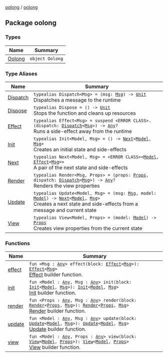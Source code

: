 [oolong](../index.md) / [oolong](./index.md)

## Package oolong

### Types

| Name | Summary |
|---|---|
| [Oolong](-oolong/index.md) | `object Oolong` |

### Type Aliases

| Name | Summary |
|---|---|
| [Dispatch](-dispatch.md) | `typealias Dispatch<Msg> = (msg: `[`Msg`](-dispatch.md#Msg)`) -> `[`Unit`](https://kotlinlang.org/api/latest/jvm/stdlib/kotlin/-unit/index.html)<br>Dispatches a message to the runtime |
| [Dispose](-dispose.md) | `typealias Dispose = () -> `[`Unit`](https://kotlinlang.org/api/latest/jvm/stdlib/kotlin/-unit/index.html)<br>Stops the function and cleans up resources |
| [Effect](-effect.md) | `typealias Effect<Msg> = suspend <ERROR CLASS>.(dispatch: `[`Dispatch`](-dispatch.md)`<`[`Msg`](-effect.md#Msg)`>) -> `[`Any`](https://kotlinlang.org/api/latest/jvm/stdlib/kotlin/-any/index.html)`?`<br>Runs a side-effect away from the runtime |
| [Init](-init.md) | `typealias Init<Model, Msg> = () -> `[`Next`](-next.md)`<`[`Model`](-init.md#Model)`, `[`Msg`](-init.md#Msg)`>`<br>Creates an initial state and side-effects |
| [Next](-next.md) | `typealias Next<Model, Msg> = <ERROR CLASS><`[`Model`](-next.md#Model)`, `[`Effect`](-effect.md)`<`[`Msg`](-next.md#Msg)`>>`<br>A pair of the next state and side-effects |
| [Render](-render.md) | `typealias Render<Msg, Props> = (props: `[`Props`](-render.md#Props)`, dispatch: `[`Dispatch`](-dispatch.md)`<`[`Msg`](-render.md#Msg)`>) -> `[`Any`](https://kotlinlang.org/api/latest/jvm/stdlib/kotlin/-any/index.html)`?`<br>Renders the view properties |
| [Update](-update.md) | `typealias Update<Model, Msg> = (msg: `[`Msg`](-update.md#Msg)`, model: `[`Model`](-update.md#Model)`) -> `[`Next`](-next.md)`<`[`Model`](-update.md#Model)`, `[`Msg`](-update.md#Msg)`>`<br>Creates a next state and side-effects from a message and current state |
| [View](-view.md) | `typealias View<Model, Props> = (model: `[`Model`](-view.md#Model)`) -> `[`Props`](-view.md#Props)<br>Creates view properties from the current state |

### Functions

| Name | Summary |
|---|---|
| [effect](effect.md) | `fun <Msg : `[`Any`](https://kotlinlang.org/api/latest/jvm/stdlib/kotlin/-any/index.html)`> effect(block: `[`Effect`](-effect.md)`<`[`Msg`](effect.md#Msg)`>): `[`Effect`](-effect.md)`<`[`Msg`](effect.md#Msg)`>`<br>[Effect](-effect.md) builder function. |
| [init](init.md) | `fun <Model : `[`Any`](https://kotlinlang.org/api/latest/jvm/stdlib/kotlin/-any/index.html)`, Msg : `[`Any`](https://kotlinlang.org/api/latest/jvm/stdlib/kotlin/-any/index.html)`> init(block: `[`Init`](-init.md)`<`[`Model`](init.md#Model)`, `[`Msg`](init.md#Msg)`>): `[`Init`](-init.md)`<`[`Model`](init.md#Model)`, `[`Msg`](init.md#Msg)`>`<br>[Init](-init.md) builder function. |
| [render](render.md) | `fun <Props : `[`Any`](https://kotlinlang.org/api/latest/jvm/stdlib/kotlin/-any/index.html)`, Msg : `[`Any`](https://kotlinlang.org/api/latest/jvm/stdlib/kotlin/-any/index.html)`> render(block: `[`Render`](-render.md)`<`[`Props`](render.md#Props)`, `[`Msg`](render.md#Msg)`>): `[`Render`](-render.md)`<`[`Props`](render.md#Props)`, `[`Msg`](render.md#Msg)`>`<br>[Render](-render.md) builder function. |
| [update](update.md) | `fun <Model : `[`Any`](https://kotlinlang.org/api/latest/jvm/stdlib/kotlin/-any/index.html)`, Msg : `[`Any`](https://kotlinlang.org/api/latest/jvm/stdlib/kotlin/-any/index.html)`> update(block: `[`Update`](-update.md)`<`[`Model`](update.md#Model)`, `[`Msg`](update.md#Msg)`>): `[`Update`](-update.md)`<`[`Model`](update.md#Model)`, `[`Msg`](update.md#Msg)`>`<br>[Update](-update.md) builder function. |
| [view](view.md) | `fun <Model : `[`Any`](https://kotlinlang.org/api/latest/jvm/stdlib/kotlin/-any/index.html)`, Props : `[`Any`](https://kotlinlang.org/api/latest/jvm/stdlib/kotlin/-any/index.html)`> view(block: `[`View`](-view.md)`<`[`Model`](view.md#Model)`, `[`Props`](view.md#Props)`>): `[`View`](-view.md)`<`[`Model`](view.md#Model)`, `[`Props`](view.md#Props)`>`<br>[View](-view.md) builder function. |
